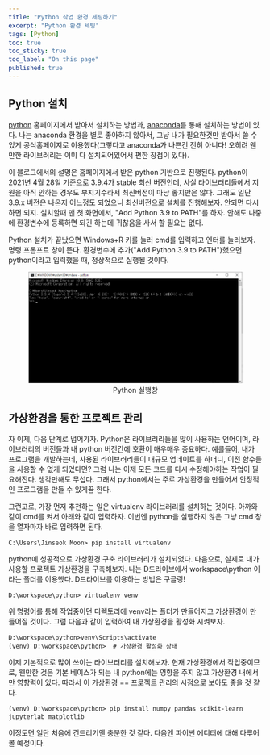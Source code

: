 ```yaml
---
title: "Python 작업 환경 세팅하기"
excerpt: "Python 환경 세팅"
tags: [Python]
toc: true
toc_sticky: true
toc_label: "On this page"
published: true
---
```


## Python 설치
[python](https://www.python.org/downloads/) 홈페이지에서 받아서 설치하는 방법과, [anaconda](https://www.anaconda.com/)를 통해 설치하는 방법이 있다.
나는 anaconda 환경을 별로 좋아하지 않아서, 그냥 내가 필요한것만 받아서 쓸 수 있게 공식홈페이지로 이용했다(그렇다고 anaconda가 나쁜건 전혀 아니다! 오히려 웬만한 라이브러리는 이미 다 설치되어있어서 편한 장점이 있다). 

이 블로그에서의 설명은 홈페이지에서 받은 python 기반으로 진행된다. python이 2021년 4월 28일 기준으로 3.9.4가 stable 최신 버전인데, 사실 라이브러리들에서 지원을 아직 안하는 경우도 부지기수라서 최신버전이 마냥 좋지만은 않다. 
그래도 일단 3.9.x 버전은 나온지 어느정도 되었으니 최신버전으로 설치를 진행해보자. 안되면 다시 하면 되지.
설치할때 맨 첫 화면에서, "Add Python 3.9 to PATH"를 하자. 안해도 나중에 환경변수에 등록하면 되긴 하는데 귀찮음을 사서 할 필요는 없다.

Python 설치가 끝났으면 Windows+R 키를 눌러 cmd를 입력하고 엔터를 눌러보자. 명령 프롬프트 창이 뜬다. 환경변수에 추가("Add Python 3.9 to PATH")했으면 python이라고 입력했을 때, 정상적으로 실행될 것이다.

<center>
	<figure> <img src="../images/20210428/cmd.png" alt="python 실행 화면"/>
    <figcaption>Python 실행창</figcaption>
    </figure>
</center>

## 가상환경을 통한 프로젝트 관리
자 이제, 다음 단계로 넘어가자. Python은 라이브러리들을 많이 사용하는 언어이며, 라이브러리의 버전들과 내 python 버전간에 호환이 매우매우 중요하다. 예를들어, 내가 프로그램을 개발하는데, 사용된 라이브러리들이 대규모 업데이트를 하더니, 이전 함수들을 사용할 수 없게 되었다면?
그럼 나는 이제 모든 코드를 다시 수정해야하는 작업이 필요해진다. 생각만해도 무섭다. 그래서 python에서는 주로 가상환경을 만들어서 안정적인 프로그램을 만들 수 있게끔 한다.

그런고로, 가장 먼저 추천하는 일은 virtualenv 라이브러리를 설치하는 것이다.
아까와 같이 cmd를 켜서 아래와 같이 입력하자. 이번엔 python을 실행하지 않은 그냥 cmd 창을 열자마자 바로 입력하면 된다.

```
C:\Users\Jinseok Moon> pip install virtualenv
```

python에 성공적으로 가상환경 구축 라이브러리가 설치되었다. 다음으로, 실제로 내가 사용할 프로젝트 가상환경을 구축해보자. 나는 D드라이브에서 workspace\python 이라는 폴더를 이용했다. D드라이브를 이용하는 방법은 구글링!

```
D:\workspace\python> virtualenv venv
```

위 명령어를 통해 작업중이던 디렉토리에 venv라는 폴더가 만들어지고 가상환경이 만들어질 것이다. 그럼 다음과 같이 입력하여 내 가상환경을 활성화 시켜보자.

```
D:\workspace\python>venv\Scripts\activate
(venv) D:\workspace\python>  # 가상환경 활성화 상태
```

이제 기본적으로 많이 쓰이는 라이브러리를 설치해보자. 현재 가상환경에서 작업중이므로, 웬만한 것은 기본 베이스가 되는 내 python에는 영향을 주지 않고 가상환경 내에서만 영향력이 있다. 따라서 이 가상환경 == 프로젝트 관리의 시점으로 보아도 좋을 것 같다.

```
(venv) D:\workspace\python> pip install numpy pandas scikit-learn jupyterlab matplotlib
```

이정도면 일단 처음에 건드리기엔 충분한 것 같다. 다음엔 파이썬 에디터에 대해 다루어 볼 예정이다.